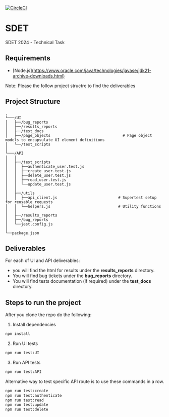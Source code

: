 [![CircleCI](https://dl.circleci.com/status-badge/img/circleci/SYQmSapKwUHtGUPnUdXG3X/6PpQF4f2oEPw7oWa274bC2/tree/UI.svg?style=svg&circle-token=CCIPRJ_9jtTCgCyzJn567u9o4TA92_bae7da3980af9d95d243438fba44de2a567fed9c)](https://dl.circleci.com/status-badge/redirect/circleci/SYQmSapKwUHtGUPnUdXG3X/6PpQF4f2oEPw7oWa274bC2/tree/UI)
# SDET
 SDET 2024 - Technical Task
 
## Requirements

- [Node.js][(https://www.oracle.com/java/technologies/javase/jdk21-archive-downloads.html)](https://nodejs.org/en/download/source-code)

Note: Please the follow project structre to find the deliverables

## Project Structure

```plaintext
.
└───/UI
│   ├──/bug_reports
│   ├──/results_reports
│   ├──/test_docs 
│   ├──/page_objects                                # Page object models to encapsulate UI element definitions
│   └──/test_scripts
│       
└───/API
│   │
│   ├──/test_scripts 
│   │  ├──authenticate_user.test.js    
│   │  ├──create_user.test.js      
│   │  ├──delete_user.test.js     
│   │  ├──read_user.test.js    
│   │  └──update_user.test.js  
│   │
│   ├──/utils
│   │  ├──api_client.js                           # Supertest setup for reusable requests          
│   │  └──helpers.js                              # Utility functions
│   │
│   ├──/results_reports           
│   ├──/bug_reports                
│   └──jest.config.js
│               
└──package.json               

```
## Deliverables
For each of UI and API deliverables:
- you will find the html for results under the **results_reports** directory.
- You will find bug tickets under the **bug_reports** directory.
- You will find tests documentation (if required) under the **test_docs** directory.
## Steps to run the project
After you clone the repo do the following:
1) Install dependencies
```bash
npm install
```
2) Run UI tests
```bash
npm run test:UI
```
3) Run API tests
```bash
npm run test:API
```
Alternative way to test specific API route is to use these commands in a row.
```bash
npm run test:create
npm run test:authenticate
npm run test:read
npm run test:update
npm run test:delete
```


